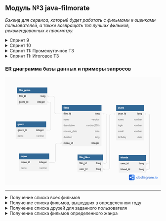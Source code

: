 ## Модуль №3 java-filmorate

_Бэкенд для сервиса, который будет работать с фильмами и оценками пользователей, а также возвращать топ лучших фильмов,
рекомендованных к просмотру._


<details>
  <summary>Спринт 9</summary> 

1. Модели данных — Film и User
2. Хранение данных в памяти приложения
3. REST-контроллеры: FilmController будет обслуживать фильмы, а UserController — пользователей.
4. Валидация данных, которые приходят в запросе на добавление нового фильма или пользователя. Проверяется тестами Unit5
5. Логирование

</details>

<details>
  <summary>Спринт 10</summary> 

1. Архитектура и новая логика проекта:
   интерфейсы FilmStorage и UserStorage, классы InMemoryFilmStorage и InMemoryUserStorage,
   классы UserService и FilmService.
2. Зависимости -> @Service, @Component, @Autowired
3. API -> соответствие REST
4. ExceptionHandler для централизованной обработки ошибок

</details>  

<details>
  <summary>Спринт 11: Промежуточное ТЗ</summary>

1. Проектирование базы данных, создание схемы
2. Примеры запросов для основных операций приложения.

</details>

<details>
  <summary>Спринт 11: Итоговое ТЗ</summary> 

1. ...
2. ...

</details>

### ER диаграмма базы данных и примеры запросов

![модель](src/main/resources/DB-filmorate.png)

---

<details>
  <summary>Получение списка всех фильмов</summary> 

```sql
SELECT * 
FROM films;
```

</details>  


<details>
  <summary>Получение списка фильмов, вышедших в определенном году</summary>

```sql
  SELECT f.name, f.release_year 
  FROM films f 
  WHERE f.release_year = 2020;
```

</details>  

<details>
  <summary>Получение списка друзей для заданного пользователя</summary>

```sql
  SELECT us.name 
  FROM friends fr 
  INNER JOIN users us ON us.user_id = fr.friend_id 
  WHERE fr.user_id = 12;
```

</details>  

<details>
  <summary>Получение списка фильмов определенного жанра</summary>

```sql
  SELECT f.name AS title, f.release_year, g.name AS genre
  FROM films f
  INNER JOIN film_genre fg ON fg.film_id = f.film_id
  INNER JOIN genre g ON g.genre_id = fg.genre_id
  WHERE g.name = 'Комедия';
```

</details>  


